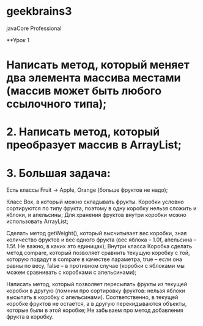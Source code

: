 # geekbrains3
javaCore Professional

**Урок 1
# Написать метод, который меняет два элемента массива местами (массив может быть любого ссылочного типа);
# 2. Написать метод, который преобразует массив в ArrayList;
# 3. Большая задача:
Есть классы Fruit -> Apple, Orange (больше фруктов не надо);

Класс Box, в который можно складывать фрукты. Коробки условно сортируются по типу фрукта, поэтому в одну коробку нельзя сложить и яблоки, и апельсины;
Для хранения фруктов внутри коробки можно использовать ArrayList;

Сделать метод getWeight(), который высчитывает вес коробки, зная количество фруктов и вес одного фрукта (вес яблока – 1.0f, апельсина – 1.5f. Не важно, в каких это единицах);
Внутри класса Коробка сделать метод compare, который позволяет сравнить текущую коробку с той, которую подадут в compare в качестве параметра, true – если она равны по весу, false – в противном случае (коробки с яблоками мы можем сравнивать с коробками с апельсинами);

Написать метод, который позволяет пересыпать фрукты из текущей коробки в другую (помним про сортировку фруктов: нельзя яблоки высыпать в коробку с апельсинами). Соответственно, в текущей коробке фруктов не остается, а в другую перекидываются объекты, которые были в этой коробке;
Не забываем про метод добавления фрукта в коробку.
